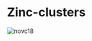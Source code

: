 # Zinc-clusters
![novc18](https://github.com/HemkiranS/Zinc-clusters/assets/53253468/cc8d9ed9-dae7-46e4-a4b8-9dac09f1b495)
